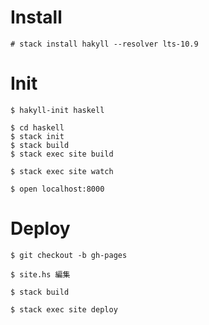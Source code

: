 # Install

```
# stack install hakyll --resolver lts-10.9
```

# Init
```
$ hakyll-init haskell

$ cd haskell
$ stack init
$ stack build
$ stack exec site build

$ stack exec site watch

$ open localhost:8000
```

# Deploy
```
$ git checkout -b gh-pages

$ site.hs 編集

$ stack build

$ stack exec site deploy
```
